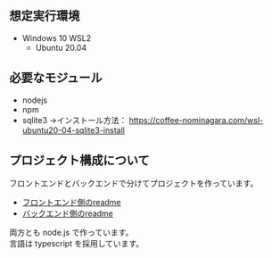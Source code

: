 ## 想定実行環境
* Windows 10 WSL2
    * Ubuntu 20.04

## 必要なモジュール
* nodejs
* npm
* sqlite3 →インストール方法： https://coffee-nominagara.com/wsl-ubuntu20-04-sqlite3-install

## プロジェクト構成について
フロントエンドとバックエンドで分けてプロジェクトを作っています。

* [フロントエンド側のreadme](./frontend/README.md)
* [バックエンド側のreadme](./backend/readme.md)

両方とも node.js で作っています。  
言語は typescript を採用しています。